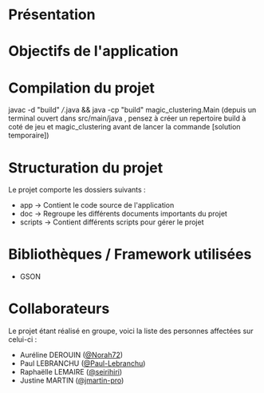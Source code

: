 # Présentation



# Objectifs de l'application



# Compilation du projet

javac -d "build"  */*.java && java -cp "build" magic_clustering.Main (depuis un terminal ouvert dans src/main/java , pensez à créer un repertoire build à coté de jeu et magic_clustering avant de lancer la commande [solution temporaire])

# Structuration du projet

Le projet comporte les dossiers suivants :
- app → Contient le code source de l'application
- doc → Regroupe les différents documents importants du projet
- scripts → Contient différents scripts pour gérer le projet

# Bibliothèques / Framework utilisées

- GSON

# Collaborateurs

Le projet étant réalisé en groupe, voici la liste des personnes affectées sur celui-ci :

- Auréline DEROUIN ([@Norah72](https://github.com/Norah72))
- Paul LEBRANCHU ([@Paul-Lebranchu](https://github.com/Paul-Lebranchu))
- Raphaëlle LEMAIRE ([@seirihiri](https://github.com/seirihiri))
- Justine MARTIN ([@jmartin-pro](https://github.com/jmartin-pro))
